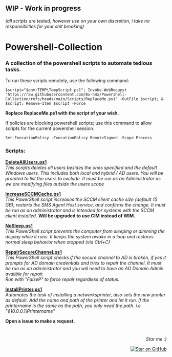 ## WIP - Work in progress
*(all scripts are tested, however use on your own discretion, i take no responsiblities for your shit breaking)*

# Powershell-Collection
### A collection of the powershell scripts to automate tedious tasks.



To run these scripts remotely, use the following command:

```
$script="$env:TEMP\TempScript.ps1"; Invoke-WebRequest 'https://raw.githubusercontent.com/0x-h4x/Powershell-Collection/refs/heads/main/Scripts/ReplaceMe.ps1' -OutFile $script; & $script; Remove-Item $script -Force
```

**Replace ReplaceMe.ps1 with the script of your wish.**

If policies are blocking powershell scripts; use this command to allow scripts for the current powershell session.
```
Set-ExecutionPolicy -ExecutionPolicy RemoteSigned -Scope Process
```


### Scripts:

[**DeleteAllUsers.ps1**](https://github.com/0x-h4x/Powershell-Collection/blob/main/Scripts/DeleteAllUsers.ps1)\
*This scripts deletes all users besides the ones specified and the default Windows users. This includes both local and hybrid / AD users.*
*You will be promted to list the users to exclude. It must be run as an Administrator as we are modifying files outside the users scope*

[**IncreaseSCCMCache.ps1**](https://github.com/0x-h4x/Powershell-Collection/blob/main/Scripts/IncreaseSCCMCache.ps1)\
*This PowerShell script increases the SCCM client cache size (default 15 GB), restarts the SMS Agent Host service, and confirms the change. It must be run as an administrator and is intended for systems with the SCCM client installed.*
**Will be upgraded to use CIM instead of WIM.**

[**NoSleep.ps1**](https://github.com/0x-h4x/Powershell-Collection/blob/main/Scripts/NoSleep.ps1)\
*This PowerShell script prevents the computer from sleeping or dimming the display while it runs. It keeps the system awake in a loop and restores normal sleep behavior when stopped (via Ctrl+C)*

[**RepairSecureChannel.ps1**](https://github.com/0x-h4x/Powershell-Collection/blob/main/Scripts/RepairSecureChannel.ps1)\
*This PowerShell script checks if the secure channel to AD is broken, if yes it prompts for AD domain credentials and tries to repair the channel. It must be run as an administrator and you will need to have an AD Domain Admin avalible for repair.\
Run with "FalseP" to force repair regardless of status.*

[**InstallPrinter.ps1**](https://github.com/0x-h4x/Powershell-Collection/blob/main/Scripts/InstallPrinter.ps1)\
*Automates the task of installing a networksprinter, also sets the new printer as default. Add the name and path of the printer and let it run. If the printername is the same as the path, you only need the path. i.e "\\\10.0.0.1\Printername"*

**Open a issue to make a request.**

#

<div align="right">
  <p><em>Star me :)</em>
  <a href="https://github.com/0x-h4x/Powershell-Collection">
    </p> <img src="https://img.shields.io/github/stars/0x-h4x/Powershell-Collection?style=social" alt="Star on GitHub" />
  </a>
</div>



